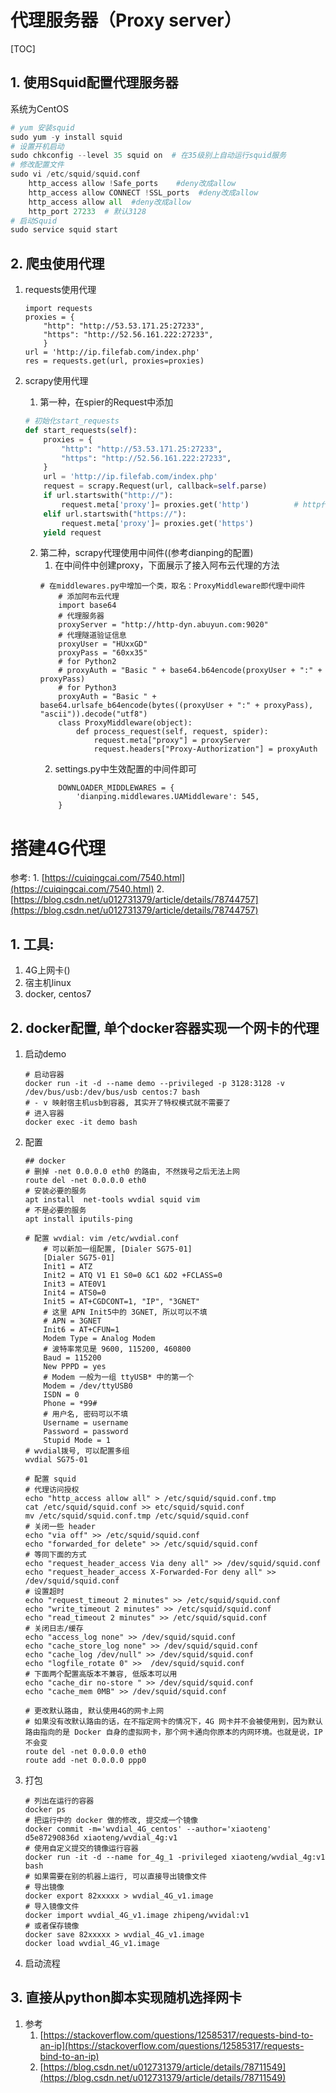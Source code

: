 # 代理服务器（Proxy server）
[TOC]

## 1. 使用Squid配置代理服务器

系统为CentOS
```python
# yum 安装squid
sudo yum -y install squid
# 设置开机启动
sudo chkconfig --level 35 squid on  # 在35级别上自动运行squid服务
# 修改配置文件
sudo vi /etc/squid/squid.conf
    http_access allow !Safe_ports    #deny改成allow
    http_access allow CONNECT !SSL_ports  #deny改成allow
    http_access allow all  #deny改成allow
    http_port 27233  # 默认3128
# 启动Squid
sudo service squid start
```

## 2. 爬虫使用代理

1. requests使用代理
    ```
    import requests
    proxies = {
        "http": "http://53.53.171.25:27233",
        "https": "http://52.56.161.222:27233",
        }
    url = 'http://ip.filefab.com/index.php'
    res = requests.get(url, proxies=proxies)
    ```

2. scrapy使用代理
    1. 第一种，在spier的Request中添加
    ```python
    # 初始化start_requests
    def start_requests(self):
        proxies = {
            "http": "http://53.53.171.25:27233",
            "https": "http://52.56.161.222:27233",
        }
        url = 'http://ip.filefab.com/index.php'
        request = scrapy.Request(url, callback=self.parse)
        if url.startswith("http://"):
            request.meta['proxy']= proxies.get('http')          # http代理
        elif url.startswith("https://"):
            request.meta['proxy']= proxies.get('https')
        yield request
    ```

    2. 第二种，scrapy代理使用中间件((参考dianping的配置)
        1. 在中间件中创建proxy，下面展示了接入阿布云代理的方法
        ```
        # 在middlewares.py中增加一个类，取名：ProxyMiddleware即代理中间件
            # 添加阿布云代理
            import base64
            # 代理服务器
            proxyServer = "http://http-dyn.abuyun.com:9020"
            # 代理隧道验证信息
            proxyUser = "HUxxGD"
            proxyPass = "60xx35"
            # for Python2
            # proxyAuth = "Basic " + base64.b64encode(proxyUser + ":" + proxyPass)
            # for Python3
            proxyAuth = "Basic " + base64.urlsafe_b64encode(bytes((proxyUser + ":" + proxyPass), "ascii")).decode("utf8")
            class ProxyMiddleware(object):
                def process_request(self, request, spider):
                    request.meta["proxy"] = proxyServer
                    request.headers["Proxy-Authorization"] = proxyAuth
        ```
        2. settings.py中生效配置的中间件即可
        ```
            DOWNLOADER_MIDDLEWARES = {
                'dianping.middlewares.UAMiddleware': 545,
            }
        ```

# 搭建4G代理
参考:
    1. [https://cuiqingcai.com/7540.html](https://cuiqingcai.com/7540.html)
    2. [https://blog.csdn.net/u012731379/article/details/78744757](https://blog.csdn.net/u012731379/article/details/78744757)
## 1. 工具:
1. 4G上网卡()
2. 宿主机linux
3. docker, centos7
## 2. docker配置, 单个docker容器实现一个网卡的代理
1. 启动demo
    ```shell
    # 启动容器
    docker run -it -d --name demo --privileged -p 3128:3128 -v /dev/bus/usb:/dev/bus/usb centos:7 bash
    # - v 映射宿主机usb到容器, 其实开了特权模式就不需要了
    # 进入容器
    docker exec -it demo bash
    ```
2. 配置
    ```shell
    ## docker
    # 删掉 -net 0.0.0.0 eth0 的路由, 不然拨号之后无法上网
    route del -net 0.0.0.0 eth0
    # 安装必要的服务
    apt install  net-tools wvdial squid vim
    # 不是必要的服务
    apt install iputils-ping

    # 配置 wvdial: vim /etc/wvdial.conf
        # 可以新加一组配置, [Dialer SG75-01]
        [Dialer SG75-01]
        Init1 = ATZ
        Init2 = ATQ V1 E1 S0=0 &C1 &D2 +FCLASS=0
        Init3 = ATE0V1
        Init4 = ATS0=0
        Init5 = AT+CGDCONT=1, "IP", "3GNET"
        # 这里 APN Init5中的 3GNET, 所以可以不填
        # APN = 3GNET
        Init6 = AT+CFUN=1
        Modem Type = Analog Modem
        # 波特率常见是 9600, 115200, 460800
        Baud = 115200
        New PPPD = yes
        # Modem 一般为一组 ttyUSB* 中的第一个
        Modem = /dev/ttyUSB0
        ISDN = 0
        Phone = *99#
        # 用户名, 密码可以不填
        Username = username
        Password = password
        Stupid Mode = 1
    # wvdial拨号, 可以配置多组
    wvdial SG75-01

    # 配置 squid
    # 代理访问授权
    echo "http_access allow all" > /etc/squid/squid.conf.tmp
    cat /etc/squid/squid.conf >> etc/squid/squid.conf
    mv /etc/squid/squid.conf.tmp /etc/squid/squid.conf
    # 关闭一些 header
    echo "via off" >> /etc/squid/squid.conf
    echo "forwarded_for delete" >> /etc/squid/squid.conf
    # 等同下面的方式
    echo "request_header_access Via deny all" >> /dev/squid/squid.conf
    echo "request_header_access X-Forwarded-For deny all" >> /dev/squid/squid.conf
    # 设置超时
    echo "request_timeout 2 minutes" >> /etc/squid/squid.conf
    echo "write_timeout 2 minutes" >> /etc/squid/squid.conf
    echo "read_timeout 2 minutes" >> /etc/squid/squid.conf
    # 关闭日志/缓存
    echo "access_log none" >> /dev/squid/squid.conf
    echo "cache_store_log none" >> /dev/squid/squid.conf
    echo "cache_log /dev/null" >> /dev/squid/squid.conf
    echo "logfile_rotate 0" >>  /dev/squid/squid.conf
    # 下面两个配置高版本不兼容, 低版本可以用
    echo "cache_dir no-store " >> /dev/squid/squid.conf
    echo "cache_mem 0MB" >> /dev/squid/squid.conf

    # 更改默认路由, 默认使用4G的网卡上网
    # 如果没有改默认路由的话，在不指定网卡的情况下，4G 网卡并不会被使用到，因为默认路由指向的是 Docker 自身的虚拟网卡，那个网卡通向你原本的内网环境。也就是说，IP 不会变
    route del -net 0.0.0.0 eth0
    route add -net 0.0.0.0 ppp0
    ```
3. 打包
    ```shell
    # 列出在运行的容器
    docker ps 
    # 把运行中的 docker 做的修改, 提交成一个镜像
    docker commit -m='wvdial_4G_centos' --author='xiaoteng' d5e87290836d xiaoteng/wvdial_4g:v1
    # 使用自定义提交的镜像运行容器
    docker run -it -d --name for_4g_1 -privileged xiaoteng/wvdial_4g:v1 bash
    # 如果需要在别的机器上运行, 可以直接导出镜像文件
    # 导出镜像
    docker export 82xxxxx > wvdial_4G_v1.image
    # 导入镜像文件
    docker import wvdial_4G_v1.image zhipeng/wvidal:v1
    # 或者保存镜像
    docker save 82xxxxx > wvdial_4G_v1.image
    docker load wvdial_4G_v1.image
    ```
4. 启动流程


## 3. 直接从python脚本实现随机选择网卡
1. 参考
    1. [https://stackoverflow.com/questions/12585317/requests-bind-to-an-ip](https://stackoverflow.com/questions/12585317/requests-bind-to-an-ip)
    2. [https://blog.csdn.net/u012731379/article/details/78711549](https://blog.csdn.net/u012731379/article/details/78711549)

